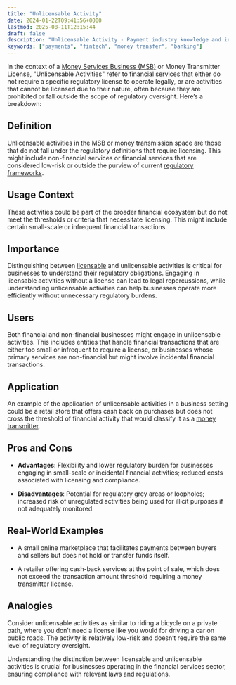 ```yaml
---
title: "Unlicensable Activity"
date: 2024-01-22T09:41:56+0000
lastmod: 2025-08-11T12:15:44
draft: false
description: "Unlicensable Activity - Payment industry knowledge and insights"
keywords: ["payments", "fintech", "money transfer", "banking"]
---
```


In the context of a [Money Services Business (MSB)](https://faisalkhanllc.xyz/resources/payments-wiki/m/money-services-business-msb/) or Money Transmitter License, "Unlicensable Activities" refer to financial services that either do not require a specific regulatory license to operate legally, or are activities that cannot be licensed due to their nature, often because they are prohibited or fall outside the scope of regulatory oversight. Here’s a breakdown:

## **Definition**

Unlicensable activities in the MSB or money transmission space are those that do not fall under the regulatory definitions that require licensing. This might include non-financial services or financial services that are considered low-risk or outside the purview of current [regulatory frameworks](https://faisalkhanllc.xyz/resources/payments-wiki/f/financial-regulatory-frameworks/).

## **Usage Context**

These activities could be part of the broader financial ecosystem but do not meet the thresholds or criteria that necessitate licensing. This might include certain small-scale or infrequent financial transactions.

## **Importance**

Distinguishing between [licensable](https://faisalkhanllc.xyz/resources/payments-wiki/l/licensable-activity/) and unlicensable activities is critical for businesses to understand their regulatory obligations. Engaging in licensable activities without a license can lead to legal repercussions, while understanding unlicensable activities can help businesses operate more efficiently without unnecessary regulatory burdens.

## **Users**

Both financial and non-financial businesses might engage in unlicensable activities. This includes entities that handle financial transactions that are either too small or infrequent to require a license, or businesses whose primary services are non-financial but might involve incidental financial transactions.

## **Application**

An example of the application of unlicensable activities in a business setting could be a retail store that offers cash back on purchases but does not cross the threshold of financial activity that would classify it as a [money transmitter](https://faisalkhanllc.xyz/resources/payments-wiki/m/money-transmitter/).

## **Pros and Cons**

- **Advantages**: Flexibility and lower regulatory burden for businesses engaging in small-scale or incidental financial activities; reduced costs associated with licensing and compliance.

- **Disadvantages**: Potential for regulatory grey areas or loopholes; increased risk of unregulated activities being used for illicit purposes if not adequately monitored.

## **Real-World Examples**

- A small online marketplace that facilitates payments between buyers and sellers but does not hold or transfer funds itself.

- A retailer offering cash-back services at the point of sale, which does not exceed the transaction amount threshold requiring a money transmitter license.

## **Analogies**

Consider unlicensable activities as similar to riding a bicycle on a private path, where you don’t need a license like you would for driving a car on public roads. The activity is relatively low-risk and doesn’t require the same level of regulatory oversight.

Understanding the distinction between licensable and unlicensable activities is crucial for businesses operating in the financial services sector, ensuring compliance with relevant laws and regulations.